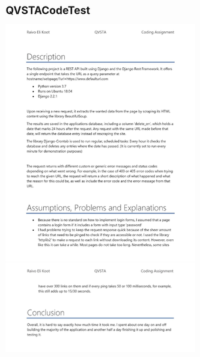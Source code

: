 # QVSTACodeTest

![alt Text](https://github.com/RaivoKoot/QVSTACodeTest/blob/master/Project%20Documentation.JPG)
![alt Text](https://github.com/RaivoKoot/QVSTACodeTest/blob/master/Project%20Documentation%202.JPG)

